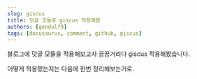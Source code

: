 ```yaml
---
slug: giscus
title: 덧글 모듈로 giscus 적용해봄
authors: [gendalf9]
tags: [docusaurus, comment, github, giscus]
---
```


블로그에 덧글 모듈을 적용해보고자 끙끙거리다 giscus 적용해봤습니다.

어떻게 적용했는지는 다음에 한번 정리해보는거로.